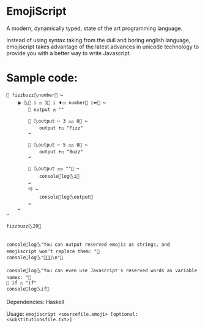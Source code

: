 # EmojiScript
A modern, dynamically typed, state of the art programming language.

Instead of using syntax taking from the dull and boring english language, emojiscript takes advantage of the latest advances in unicode technology to provide you with a better way to write Javascript.

# Sample code:
```
🔬 fizzbuzz🌜number🌛 ↪
    🍀 🌜🍰 i ⚖ 1🛑 i 🔉⚖ number🛑 i⏩🌛 ↪
        🍰 output ⚖ ""

        🤔 🌜output ✂ 3 ⚖⚖ 0🌛 ↪
            output ✝⚖ "Fizz"
        ↩

        🤔 🌜output ✂ 5 ⚖⚖ 0🌛 ↪
            output ✝⚖ "Buzz"
        ↩

        🤔 🌜output ⚖⚖ ""🌛 ↪
            console🍍log🌜i🌛
        ↩
        👎 ↪
            console🍍log🌜output🌛
        ↩
    ↩
↩

fizzbuzz🌜20🌛


console🍍log🌜"You can output reserved emojis as strings, and emojiscript won't replace them: "🌛
console🍍log🌜"🔨🏨👶\n"🌛

console🍍log🌜"You can even use Javascript's reserved words as variable names: "🌛
🍰 if ⚖ "if"
console🍍log🌜if🌛
```

Dependencies: Haskell

Usage: `emojiscript <sourcefile.emoji> [optional: <substitutionsfile.txt>]`
